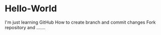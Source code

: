 # Hello-World
I'm just learning GitHub 
How to create branch and commit changes 
Fork repository and .......
